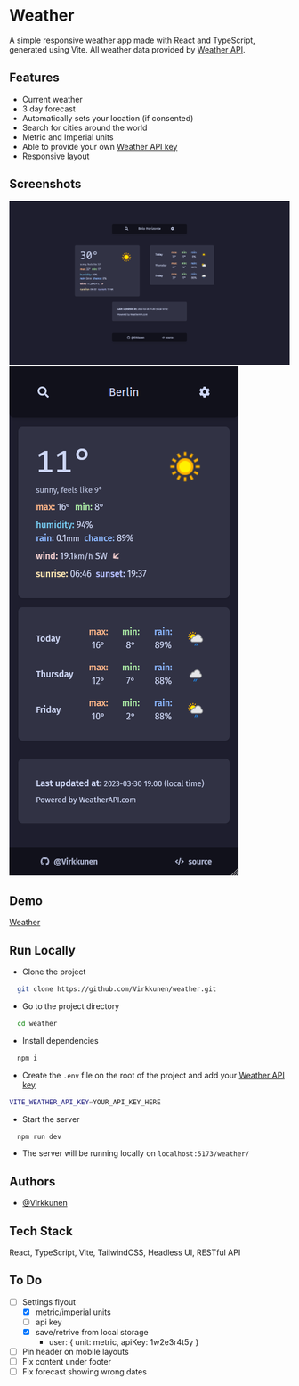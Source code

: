 
# Weather

A simple responsive weather app made with React and TypeScript, generated using Vite.
All weather data provided by [Weather API](https://www.weatherapi.com).


## Features

- Current weather
- 3 day forecast
- Automatically sets your location (if consented)
- Search for cities around the world
- Metric and Imperial units
- Able to provide your own [Weather API key](https://www.weatherapi.com)
- Responsive layout


## Screenshots

![desktop](./assets/desktop.png)
![mobile](./assets/mobile.png)


## Demo

[Weather](https://vrkknn.net/weather)


## Run Locally

- Clone the project

```bash
  git clone https://github.com/Virkkunen/weather.git
```

- Go to the project directory

```bash
  cd weather
```

- Install dependencies

```bash
  npm i
```

- Create the `.env` file on the root of the project and add your [Weather API key](https://www.weatherapi.com)
```bash
VITE_WEATHER_API_KEY=YOUR_API_KEY_HERE
```

- Start the server

```bash
  npm run dev
```

- The server will be running locally on `localhost:5173/weather/`



## Authors

- [@Virkkunen](https://www.github.com/Virkkunen)


## Tech Stack

React, TypeScript, Vite, TailwindCSS, Headless UI, RESTful API


## To Do
- [ ] Settings flyout
  - [x] metric/imperial units
  - [ ] api key
  - [x] save/retrive from local storage
    - user: { unit: metric, apiKey: 1w2e3r4t5y }
- [ ] Pin header on mobile layouts
- [ ] Fix content under footer
- [ ] Fix forecast showing wrong dates